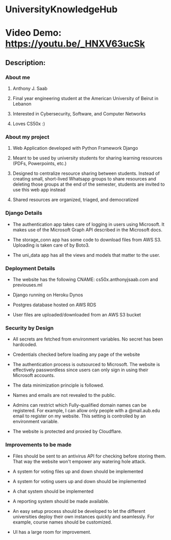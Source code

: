 # UniversityKnowledgeHub

# Video Demo: https://youtu.be/_HNXV63ucSk

## Description:

### About me

1. Anthony J. Saab
    
2. Final year engineering student at the American University of Beirut in Lebanon
    
3. Interested in Cybersecurity, Software, and Computer Networks
    
4. Loves CS50x :)
    

### About my project

1. Web Application developed with Python Framework Django
    
2. Meant to be used by university students for sharing learning resources (PDFs, Powerpoints, etc.)
    
3. Designed to centralize resource sharing between students. Instead of creating small, short-lived Whatsapp groups to share resources and deleting those groups at the end of the semester, students are invited to use this web app instead
    
4. Shared resources are organized, triaged, and democratized
    

### Django Details

* The authentication app takes care of logging in users using Microsoft. It makes use of the Microsoft Graph API described in the Microsoft docs.
    
* The storage\_conn app has some code to download files from AWS S3. Uploading is taken care of by Boto3.
    
* The uni\_data app has all the views and models that matter to the user.
    

### Deployment Details

* The website has the following CNAME: cs50x.anthonyjsaab.com and previouses.ml
    
* Django running on Heroku Dynos
    
* Postgres database hosted on AWS RDS
    
* User files are uploaded/downloaded from an AWS S3 bucket
    

### Security by Design

* All secrets are fetched from environment variables. No secret has been hardcoded.
    
* Credentials checked before loading any page of the website
    
* The authentication process is outsourced to Microsoft. The website is effectively passwordless since users can only sign in using their Microsoft accounts.
    
* The data minimization principle is followed.
    
* Names and emails are not revealed to the public.
    
* Admins can restrict which Fully-qualified domain names can be registered. For example, I can allow only people with a @mail.aub.edu email to register on my website. This setting is controlled by an environment variable.
    
* The website is protected and proxied by Cloudflare.
    

### Improvements to be made

* Files should be sent to an antivirus API for checking before storing them. That way the website won't empower any watering hole attack.
    
* A system for voting files up and down should be implemented
    
* A system for voting users up and down should be implemented
    
* A chat system should be implemented
    
* A reporting system should be made available.
    
* An easy setup process should be developed to let the different universities deploy their own instances quickly and seamlessly. For example, course names should be customized.
    
* UI has a large room for improvement.
